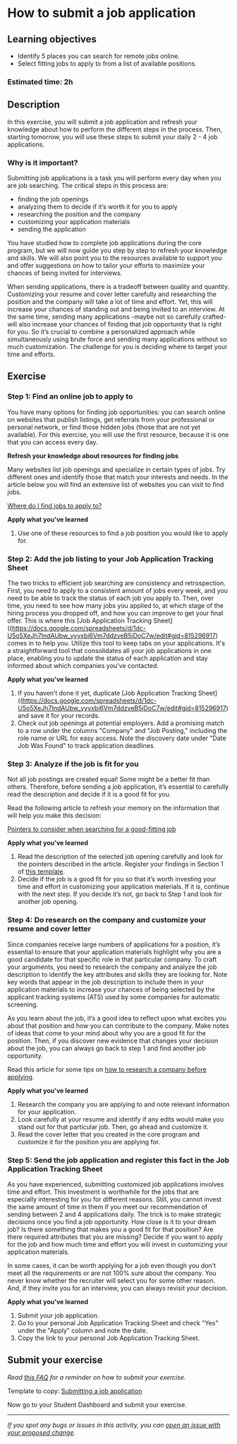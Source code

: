 # How to submit a job application

## Learning objectives

- Identify 5 places you can search for remote jobs online.
- Select fitting jobs to apply to from a list of available positions.

### **Estimated time**: 2h

## Description

In this exercise, you will submit a job application and refresh your knowledge about how to perform the different steps in the process. Then, starting tomorrow, you will use these steps to submit your daily 2 - 4 job applications.

### Why is it important?

Submitting job applications is a task you will perform every day when you are job searching. The critical steps in this process are:

- finding the job openings
- analyzing them to decide if it’s worth it for you to apply
- researching the position and the company
- customizing your application materials
- sending the application

You have studied how to complete job applications during the core program, but we will now guide you step by step to refresh your knowledge and skills. We will also point you to the resources available to support you and offer suggestions on how to tailor your efforts to maximize your chances of being invited for interviews.

When sending applications, there is a tradeoff between quality and quantity. Customizing your resume and cover letter carefully and researching the position and the company will take a lot of time and effort. Yet, this will increase your chances of standing out and being invited to an interview. At the same time, sending many applications -maybe not so carefully crafted- will also increase your chances of finding that job opportunity that is right for you. So it’s crucial to combine a personalized approach while simultaneously using brute force and sending many applications without so much customization. The challenge for you is deciding where to target your time and efforts.

## Exercise

### Step 1: Find an online job to apply to

You have many options for finding job opportunities: you can search online on websites that publish listings, get referrals from your professional or personal network, or find those hidden jobs (those that are not yet available). For this exercise, you will use the first resource, because it is one that you can access every day.

**Refresh your knowledge about resources for finding jobs**

Many websites list job openings and specialize in certain types of jobs. Try different ones and identify those that match your interests and needs. In the article below you will find an extensive list of websites you can visit to find jobs.

[Where do I find jobs to apply to?](https://github.com/matovu-farid/curriculum-professional-skills/blob/main/job-search/where-do-I-find-jobs-to-apply-to.md)

**Apply what you've learned**

1. Use one of these resources to find a job position you would like to apply for.

### Step 2: Add the job listing to your Job Application Tracking Sheet

The two tricks to efficient job searching are consistency and retrospection. First, you need to apply to a consistent amount of jobs every week, and you need to be able to track the status of each job you apply to. Then, over time, you need to see how many jobs you applied to, at which stage of the hiring process you dropped off, and how you can improve to get your final offer. This is where this [Job Application Tracking Sheet]((https://docs.google.com/spreadsheets/d/1dc-U5o5XeJh7IndAUbw_yyyxbi6Vm7ddzveB5jDoC7w/edit#gid=815296917) comes in to help you. Utilize this tool to keep tabs on your applications. It's a straightforward tool that consolidates all your job applications in one place, enabling you to update the status of each application and stay informed about which companies you've contacted.

**Apply what you've learned**

1. If you haven’t done it yet, duplicate [Job Application Tracking Sheet]((https://docs.google.com/spreadsheets/d/1dc-U5o5XeJh7IndAUbw_yyyxbi6Vm7ddzveB5jDoC7w/edit#gid=815296917) and save it for your records.
2. Check out job openings at potential employers. Add a promising match to a row under the columns "Company" and "Job Posting," including the role name or URL for easy access. Note the discovery date under "Date Job Was Found" to track application deadlines.

### Step 3: Analyze if the job is fit for you

Not all job postings are created equal! Some might be a better fit than others. Therefore, before sending a job application, it’s essential to carefully read the description and decide if it is a good fit for you.

Read the following article to refresh your memory on the information that will help you make this decision:

[Pointers to consider when searching for a good-fitting job](https://github.com/matovu-farid/curriculum-professional-skills/blob/main/job-search/pointers-to-consider-when-searching-for-a-good-fitting-job.md)

**Apply what you've learned**

1. Read the description of the selected job opening carefully and look for the pointers described in the article. Register your findings in Section 1 of [this template](https://docs.google.com/document/d/13traiMD2fp_dn5bVS5nUtXmBVQDmz9q_Z7p727NnsjE/edit#heading=h.yegj1fdxqsoo).
2. Decide if the job is a good fit for you so that it’s worth investing your time and effort in customizing your application materials. If it is, continue with the next step. If you decide it’s not, go back to Step 1 and look for another job opening.

### Step 4: Do research on the company and customize your resume and cover letter

Since companies receive large numbers of applications for a position, it’s essential to ensure that your application materials highlight why you are a good candidate for that specific role in that particular company. To craft your arguments, you need to research the company and analyze the job description to identify the key attributes and skills they are looking for. Note key words that appear in the job description to include them in your application materials to increase your chances of being selected by the applicant tracking systems (ATS) used by some companies for automatic screening.

As you learn about the job, it’s a good idea to reflect upon what excites you about that position and how you can contribute to the company. Make notes of ideas that come to your mind about why you are a good fit for the position. Then, if you discover new evidence that changes your decision about the job, you can always go back to step 1 and find another job opportunity.

Read this article for some tips on [how to research a company before applying](https://thehiredguns.com/research-company-applying/).

**Apply what you've learned**

1. Research the company you are applying to and note relevant information for your application.
2. Look carefully at your resume and identify if any edits would make you stand out for that particular job. Then, go ahead and customize it.
3. Read the cover letter that you created in the core program and customize it for the position you are applying for.

### Step 5: Send the job application and register this fact in the Job Application Tracking Sheet

As you have experienced, submitting customized job applications involves time and effort. This investment is worthwhile for the jobs that are especially interesting for you for different reasons. Still, you cannot invest the same amount of time in them if you meet our recommendation of sending between 2 and 4 applications daily. The trick is to make strategic decisions once you find a job opportunity. How close is it to your dream job? Is there something that makes you a good fit for that position? Are there required attributes that you are missing? Decide if you want to apply for the job and how much time and effort you will invest in customizing your application materials.

In some cases, it can be worth applying for a job even though you don’t meet all the requirements or are not 100% sure about the company. You never know whether the recruiter will select you for some other reason. And, if they invite you for an interview, you can always revisit your decision.

**Apply what you've learned**

1. Submit your job application.
2. Go to your personal Job Application Tracking Sheet and check "Yes" under the "Apply" column and note the date.
3. Copy the link to your personal Job Application Tracking Sheet.

## Submit your exercise

_Read [this FAQ](https://microverse.zendesk.com/hc/en-us/articles/360061344234) for a reminder on how to submit your exercise._

Template to copy: [Submitting a job application](https://docs.google.com/document/d/13traiMD2fp_dn5bVS5nUtXmBVQDmz9q_Z7p727NnsjE/edit#heading=h.yegj1fdxqsoo)

Now go to your Student Dashboard and submit your exercise.

---

_If you spot any bugs or issues in this activity, you can [open an issue with your proposed change](https://github.com/microverseinc/curriculum-transversal-skills/blob/main/git-github/articles/open_issue.md)._
